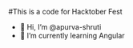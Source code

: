 #This is a code for Hacktober Fest
- 👋 Hi, I’m @apurva-shruti
- 🌱 I’m currently learning Angular


<!---
apurva-shruti/apurva-shruti is a ✨ special ✨ repository because its `README.md` (this file) appears on your GitHub profile.
You can click the Preview link to take a look at your changes.
--->
